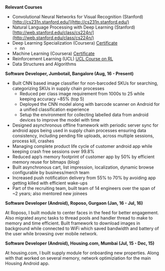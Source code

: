 **Relevant Courses**
* Convolutional Neural Networks for Visual Recognition (Stanford) [http://cs231n.stanford.edu/](http://cs231n.stanford.edu/)
* Natural Language Processing with Deep Learning (Stanford) [http://web.stanford.edu/class/cs224n/](http://web.stanford.edu/class/cs224n/)
* Deep Learning Specialization (Coursera) [Certificate](https://www.coursera.org/account/accomplishments/specialization/7ZMQ2T34CKY7)
  * nn
* Machine Learning (Coursera) [Certificate](https://www.coursera.org/account/accomplishments/records/DJYR8NPWLFEB)
* Reinforcement Learning (UCL) [UCL Course on RL](http://www0.cs.ucl.ac.uk/staff/d.silver/web/Teaching.html)
* Data Structures and Algorithms

**Software Developer, Jumbotail, Bangalore (Aug, 16 - Present)**
* Built CNN based image classifier for non-barcoded SKUs for searching, categorizing SKUs in supply chain processes
  * Reduced per class image requirement from 1000s to 25 while keeping accuracy ~85% (top 5)
  * Deployed the CNN model along with barcode scanner on Android for a unified classification experience
  * Setup the environment for collecting labelled data from android devices to improve the model with time
* Designed asynchronous offline framework with periodic server sync for android apps being used in supply chain processes ensuring data consistency, including pending file uploads, across multiple sessions, process kill, crashes
* Managing complete product life cycle of customer android app while keeping crash free sessions over 99.8%
* Reduced app’s memory footprint of customer app by 50% by efficient memory reuse for bitmaps (blog)
* Built asynchronous cart, list impression, localization, dynamic browse configurable by business/merch team
* Increased push notification delivery from 55% to 70% by avoiding app getting killed with efficient wake-ups
* Part of the recruiting team, built team of 14 engineers over the span of ~2 years; also mentored new joinees

**Software Developer (Android), Roposo, Gurgaon (Jan, 16 - Jul, 16)**

At Roposo, I built module to center faces in the feed for better engagement. Also migrated async tasks to thread pools and handler thread to make to memory and time efficient.
Built framework to download images in background while connected to WiFi which saved bandwidth and battery of the user while browsing over mobile network.

**Software Developer (Android), Housing.com, Mumbai (Jul, 15 - Dec, 15)**

At housing.com, I built supply module for onboarding new properties. Along with that worked on several memory, network optimiziation for the main Housing Android app.
